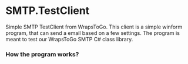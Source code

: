 SMTP.TestClient
===============

Simple SMTP TestClient from WrapsToGo. This client is a simple winform program, that can send a email based on a few settings. The program is meant to test our WrapsToGo SMTP C# class library.


<h3>How the program works? </h3>

